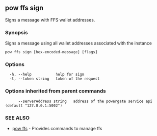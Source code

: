 ## pow ffs sign

Signs a message with FFS wallet addresses.

### Synopsis

Signs a message using all wallet addresses associated with the instance

```
pow ffs sign [hex-encoded-message] [flags]
```

### Options

```
  -h, --help           help for sign
  -t, --token string   token of the request
```

### Options inherited from parent commands

```
      --serverAddress string   address of the powergate service api (default "127.0.0.1:5002")
```

### SEE ALSO

* [pow ffs](pow_ffs.md)	 - Provides commands to manage ffs


